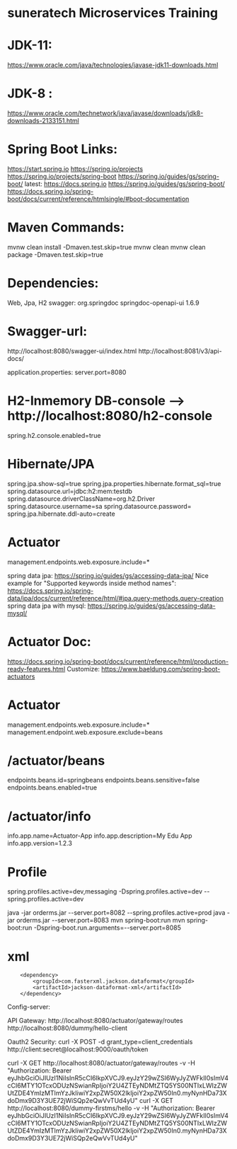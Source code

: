 # suneratech Microservices Training

# JDK-11:
https://www.oracle.com/java/technologies/javase-jdk11-downloads.html

# JDK-8 : 
https://www.oracle.com/technetwork/java/javase/downloads/jdk8-downloads-2133151.html

# Spring Boot Links:
https://start.spring.io
https://spring.io/projects
https://spring.io/projects/spring-boot
https://spring.io/guides/gs/spring-boot/
latest: https://docs.spring.io
https://spring.io/guides/gs/spring-boot/
https://docs.spring.io/spring-boot/docs/current/reference/htmlsingle/#boot-documentation


# Maven Commands:
mvnw clean install -Dmaven.test.skip=true
mvnw clean
mvnw clean package -Dmaven.test.skip=true

# Dependencies: 
Web, Jpa, H2
swagger:
		<dependency>
			<groupId>org.springdoc</groupId>
			<artifactId>springdoc-openapi-ui</artifactId>
			<version>1.6.9</version>
		</dependency>
		
# Swagger-url:
http://localhost:8080/swagger-ui/index.html
http://localhost:8081/v3/api-docs/
		
application.properties:
server.port=8080

# H2-Inmemory DB-console --> http://localhost:8080/h2-console
spring.h2.console.enabled=true
# Hibernate/JPA
spring.jpa.show-sql=true
spring.jpa.properties.hibernate.format_sql=true
spring.datasource.url=jdbc:h2:mem:testdb
spring.datasource.driverClassName=org.h2.Driver
spring.datasource.username=sa
spring.datasource.password=
spring.jpa.hibernate.ddl-auto=create

# Actuator
management.endpoints.web.exposure.include=*

spring data jpa:
https://spring.io/guides/gs/accessing-data-jpa/
Nice example for "Supported keywords inside method names":
https://docs.spring.io/spring-data/jpa/docs/current/reference/html/#jpa.query-methods.query-creation
spring data jpa with mysql:
https://spring.io/guides/gs/accessing-data-mysql/

# Actuator Doc:
https://docs.spring.io/spring-boot/docs/current/reference/html/production-ready-features.html
Customize: 
https://www.baeldung.com/spring-boot-actuators

# Actuator
management.endpoints.web.exposure.include=*
management.endpoint.web.exposure.exclude=beans

# /actuator/beans
endpoints.beans.id=springbeans
endpoints.beans.sensitive=false
endpoints.beans.enabled=true

# /actuator/info
info.app.name=Actuator-App
info.app.description=My Edu App
info.app.version=1.2.3

# Profile
spring.profiles.active=dev,messaging
-Dspring.profiles.active=dev
--spring.profiles.active=dev

java -jar orderms.jar --server.port=8082 --spring.profiles.active=prod
java -jar orderms.jar --server.port=8083
mvn spring-boot:run
mvn spring-boot:run -Dspring-boot.run.arguments=--server.port=8085

# xml
		<dependency>
			<groupId>com.fasterxml.jackson.dataformat</groupId>
			<artifactId>jackson-dataformat-xml</artifactId>
		</dependency>
		

Config-server:


API Gateway:
http://localhost:8080/actuator/gateway/routes
http://localhost:8080/dummy/hello-client


Oauth2 Security:
curl -X POST -d grant_type=client_credentials http://client:secret@localhost:9000/oauth/token

curl -X GET http://localhost:8080/actuator/gateway/routes -v -H "Authorization: Bearer eyJhbGciOiJIUzI1NiIsInR5cCI6IkpXVCJ9.eyJzY29wZSI6WyJyZWFkIl0sImV4cCI6MTY1OTcxODUzNSwianRpIjoiY2U4ZTEyNDMtZTQ5YS00NTIxLWIzZWUtZDE4YmIzMTlmYzJkIiwiY2xpZW50X2lkIjoiY2xpZW50In0.myNynHDa73XdoDmx9D3Y3UE72jWiSQp2eQwVvTUd4yU"
curl -X GET http://localhost:8080/dummy-firstms/hello -v -H "Authorization: Bearer eyJhbGciOiJIUzI1NiIsInR5cCI6IkpXVCJ9.eyJzY29wZSI6WyJyZWFkIl0sImV4cCI6MTY1OTcxODUzNSwianRpIjoiY2U4ZTEyNDMtZTQ5YS00NTIxLWIzZWUtZDE4YmIzMTlmYzJkIiwiY2xpZW50X2lkIjoiY2xpZW50In0.myNynHDa73XdoDmx9D3Y3UE72jWiSQp2eQwVvTUd4yU"